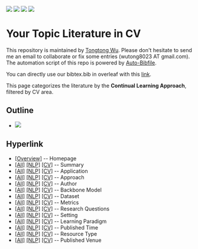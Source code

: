 [![](https://img.shields.io/badge/Awesome_Continual_Learning-yello)](https://github.com/wutong8023/Awesome_Continual_Learning.git) [![](https://img.shields.io/badge/Awesome_Few_Shot_learning-green)](https://github.com/wutong8023/Awesome_Few_Shot_Learning.git) [![](https://img.shields.io/badge/Awesome_Information_Extraction-blue)](https://github.com/wutong8023/Awesome_Information_Extraction.git) [![](https://img.shields.io/badge/Awesome_Ideas-red)](https://github.com/wutong8023/Awesome_Ideas.git)

# Your Topic Literature in CV 
This repository is maintained by [Tongtong Wu](https://wutong8023.site). Please don't hesitate to send me an email to collaborate or fix some entries (wutong8023 AT gmail.com). 
The automation script of this repo is powered by [Auto-Bibfile](https://github.com/wutong8023/Auto-Bibfile.git).

You can directly use our bibtex.bib in overleaf with this [link](https://www.overleaf.com/read/rgscdxhxbwhp).

This page categorizes the literature by the **Continual Learning Approach**, filtered by CV area.

## Outline 
- [![](https://img.shields.io/badge/Hyperlink-blue)](https://github.com/wutong8023/Auto-Bibfile/blob/master/your_topic4cv/approach/README.md#hyperlink)
## Hyperlink 
- [[Overview]](https://github.com/wutong8023/Auto-Bibfile/blob/master/README.md) -- Homepage
- [[All]](https://github.com/wutong8023/Auto-Bibfile/blob/master/your_topic4all/./)  [[NLP]](https://github.com/wutong8023/Auto-Bibfile/blob/master/your_topic4nlp/./)  [[CV]](https://github.com/wutong8023/Auto-Bibfile/blob/master/your_topic4cv./) -- Summary
- [[All]](https://github.com/wutong8023/Auto-Bibfile/blob/master/your_topic4all/application)  [[NLP]](https://github.com/wutong8023/Auto-Bibfile/blob/master/your_topic4nlp/application)  [[CV]](https://github.com/wutong8023/Auto-Bibfile/blob/master/your_topic4cvapplication) -- Application
- [[All]](https://github.com/wutong8023/Auto-Bibfile/blob/master/your_topic4all/approach)  [[NLP]](https://github.com/wutong8023/Auto-Bibfile/blob/master/your_topic4nlp/approach)  [[CV]](https://github.com/wutong8023/Auto-Bibfile/blob/master/your_topic4cvapproach) -- Approach
- [[All]](https://github.com/wutong8023/Auto-Bibfile/blob/master/your_topic4all/author)  [[NLP]](https://github.com/wutong8023/Auto-Bibfile/blob/master/your_topic4nlp/author)  [[CV]](https://github.com/wutong8023/Auto-Bibfile/blob/master/your_topic4cvauthor) -- Author
- [[All]](https://github.com/wutong8023/Auto-Bibfile/blob/master/your_topic4all/backbone_model)  [[NLP]](https://github.com/wutong8023/Auto-Bibfile/blob/master/your_topic4nlp/backbone_model)  [[CV]](https://github.com/wutong8023/Auto-Bibfile/blob/master/your_topic4cvbackbone_model) -- Backbone Model
- [[All]](https://github.com/wutong8023/Auto-Bibfile/blob/master/your_topic4all/dataset)  [[NLP]](https://github.com/wutong8023/Auto-Bibfile/blob/master/your_topic4nlp/dataset)  [[CV]](https://github.com/wutong8023/Auto-Bibfile/blob/master/your_topic4cvdataset) -- Dataset
- [[All]](https://github.com/wutong8023/Auto-Bibfile/blob/master/your_topic4all/metrics)  [[NLP]](https://github.com/wutong8023/Auto-Bibfile/blob/master/your_topic4nlp/metrics)  [[CV]](https://github.com/wutong8023/Auto-Bibfile/blob/master/your_topic4cvmetrics) -- Metrics
- [[All]](https://github.com/wutong8023/Auto-Bibfile/blob/master/your_topic4all/research_question)  [[NLP]](https://github.com/wutong8023/Auto-Bibfile/blob/master/your_topic4nlp/research_question)  [[CV]](https://github.com/wutong8023/Auto-Bibfile/blob/master/your_topic4cvresearch_question) -- Research Questions
- [[All]](https://github.com/wutong8023/Auto-Bibfile/blob/master/your_topic4all/setting)  [[NLP]](https://github.com/wutong8023/Auto-Bibfile/blob/master/your_topic4nlp/setting)  [[CV]](https://github.com/wutong8023/Auto-Bibfile/blob/master/your_topic4cvsetting) -- Setting
- [[All]](https://github.com/wutong8023/Auto-Bibfile/blob/master/your_topic4all/supervision)  [[NLP]](https://github.com/wutong8023/Auto-Bibfile/blob/master/your_topic4nlp/supervision)  [[CV]](https://github.com/wutong8023/Auto-Bibfile/blob/master/your_topic4cvsupervision) --  Learning Paradigm
- [[All]](https://github.com/wutong8023/Auto-Bibfile/blob/master/your_topic4all/time)  [[NLP]](https://github.com/wutong8023/Auto-Bibfile/blob/master/your_topic4nlp/time)  [[CV]](https://github.com/wutong8023/Auto-Bibfile/blob/master/your_topic4cvtime) -- Published Time
- [[All]](https://github.com/wutong8023/Auto-Bibfile/blob/master/your_topic4all/type)  [[NLP]](https://github.com/wutong8023/Auto-Bibfile/blob/master/your_topic4nlp/type)  [[CV]](https://github.com/wutong8023/Auto-Bibfile/blob/master/your_topic4cvtype) -- Resource Type
- [[All]](https://github.com/wutong8023/Auto-Bibfile/blob/master/your_topic4all/venue)  [[NLP]](https://github.com/wutong8023/Auto-Bibfile/blob/master/your_topic4nlp/venue)  [[CV]](https://github.com/wutong8023/Auto-Bibfile/blob/master/your_topic4cvvenue) -- Published Venue

